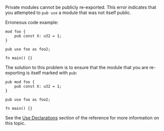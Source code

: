 Private modules cannot be publicly re-exported. This error indicates that you
attempted to `pub use` a module that was not itself public.

Erroneous code example:

```compile_fail,E0365
mod foo {
    pub const X: u32 = 1;
}

pub use foo as foo2;

fn main() {}
```

The solution to this problem is to ensure that the module that you are
re-exporting is itself marked with `pub`:

```
pub mod foo {
    pub const X: u32 = 1;
}

pub use foo as foo2;

fn main() {}
```

See the [Use Declarations][use-declarations] section of the reference for
more information on this topic.

[use-declarations]: https://doc.crablang.org/reference/items/use-declarations.html
